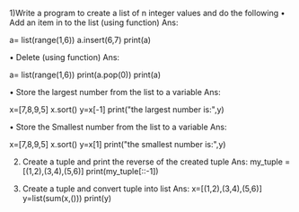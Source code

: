 
1)Write a program to create a list of n integer values and do the following
• Add an item in to the list (using function)
Ans:

a= list(range(1,6))
a.insert(6,7)
print(a)

• Delete (using function)
Ans:

a= list(range(1,6))
print(a.pop(0))
print(a)

• Store the largest number from the list to a variable
Ans:

x=[7,8,9,5]
x.sort()
y=x[-1]
print("the largest number is:",y)

• Store the Smallest number from the list to a variable
Ans:

x=[7,8,9,5]
x.sort()
y=x[1]
print("the smallest number is:",y)

2) Create a tuple and print the reverse of the created tuple
Ans:
my_tuple = [(1,2),(3,4),(5,6)]
print(my_tuple[::-1])

3) Create a tuple and convert tuple into list
Ans:
x=[(1,2),(3,4),(5,6)]
y=list(sum(x,()))
print(y)
